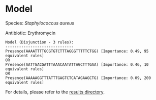 
# Model

Species: *Staphylococcus aureus*

Antibiotic: Erythromycin

```
Model (Disjunction - 3 rules):
------------------------------
Presence(AAAATTTTGCGTGTCTTTAGGGTTTTTCTGG) [Importance: 0.49, 95 equivalent rules]
OR
Presence(AATTGACGATTTAAACAATATTAGCTTTGAA) [Importance: 0.46, 10 equivalent rules]
OR
Presence(AAAAAGGTTTATTTGAGTCTCATAGAAGCTG) [Importance: 0.09, 200 equivalent rules]

```

For details, please refer to the [results directory](../../../../../results/scm_b/staphylococcus%20aureus/erythromycin/repeat_4/).

